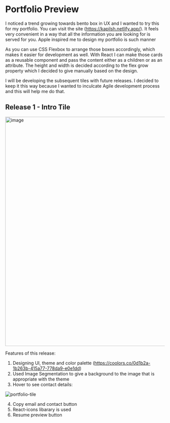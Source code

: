 # Portfolio Preview

I noticed a trend growing towards bento box in UX and I wanted to try this for my portfolio. You can visit the site (https://kapilsh.netlify.app/). It feels very convenient in a way that all the information you are looking for is served for you. Apple inspired me to design my portfolio is such manner

As you can use CSS Flexbox to arrange those boxes accordingly, which makes it easier for development as well. With React I can make those cards as a reusable component and pass the content either as a children or as an attribute. The height and width is decided according to the flex grow property which I decided to give manually based on the design.

I will be developing the subsequent tiles with future releases. I decided to keep it this way because I wanted to inculcate Agile development process and this will help me do that. 

## Release 1 - Intro Tile

<img width="725" alt="image" src="https://github.com/user-attachments/assets/c52ee0fe-998d-42ce-8a4a-59604af03e78">

Features of this release:
1) Designing UI, theme and color palette (https://coolors.co/0d1b2a-1b263b-415a77-778da9-e0e1dd)
2) Used Image Segmentation to give a background to the image that is appropriate with the theme
3) Hover to see contact details:

![portfolio-tile](https://github.com/user-attachments/assets/1ef93df4-d6d5-4f5e-b165-45de476d56db)

4) Copy email and contact button
5) React-icons libarary is used
6) Resume preview button
